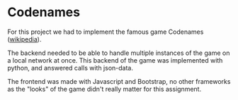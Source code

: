 # Codenames
For this project we had to implement the famous game Codenames ([wikipedia](https://en.wikipedia.org/wiki/Codenames_(board_game))).

The backend needed to be able to handle multiple instances of the game on a local network at once. This backend of the game was implemented with python, and answered calls with json-data.

The frontend was made with Javascript and Bootstrap, no other frameworks as the "looks" of the game didn't really matter for this assignment.
